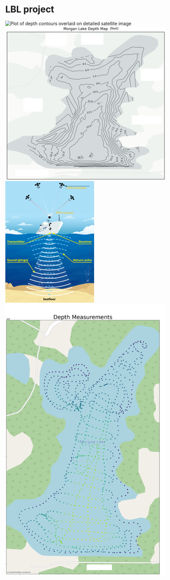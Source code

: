 # LBL project
![Plot of depth contours overlaid on detailed satellite image](/assets/images/satdepths.png)
![Plot of depth contours overlaid on simple satellite image](/assets/images/plaindepths.png)
![Cartoon explaining how sonar plus GPS mapping worked for this project](/assets/images/howcartoon.png)
![Plot of locations of data points taken during data collection overlaid on satellite image](/assets/images/satpts.png)
